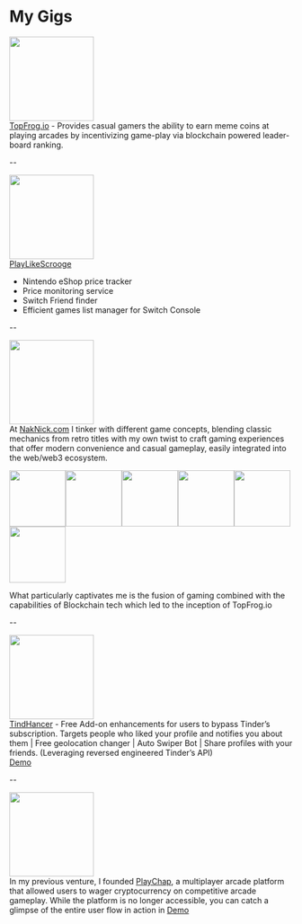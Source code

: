 # My Gigs


<img src="https://naknick.com/images/image4.png" width="150"><br>
[TopFrog.io](https://topfrog.io) - Provides casual gamers the ability to earn meme coins at playing arcades by incentivizing game-play via blockchain powered leader-board ranking.

--

<img src="https://naknick.com/images/image9.png#gh-light-mode-only" width="150"><br>
[PlayLikeScrooge](https://playlikescrooge.com/) 
* Nintendo eShop price tracker 
* Price monitoring service 
* Switch Friend finder 
* Efficient games list manager for Switch Console

--

<img src="https://naknick.com/images/image5.png#gh-dark-mode-only" width="150"><br>
At [NakNick.com](https://naknick.com) I tinker with different game concepts, blending classic mechanics from retro titles with my own twist to craft gaming experiences that offer modern convenience and casual gameplay, easily integrated into the web/web3 ecosystem.

<img src="https://i.giphy.com/media/twtpVLa68uneifmv98/giphy.gif"  height="100" /><img src="https://media3.giphy.com/media/v1.Y2lkPTc5MGI3NjExZHY4d2dtb2RzMmhnY2p2eGoyNmpzdGU0N3dyZGc3YnVteGJiN2R2bCZlcD12MV9pbnRlcm5hbF9naWZfYnlfaWQmY3Q9Zw/tGBUvLzwTB0Wt8jcGM/giphy.gif"  height="100" /><img src="https://i.giphy.com/media/lovArfrT67cbBxjrmp/200w.gif"  width="100" /><img src="https://i.giphy.com/media/fX8zOAyerYzd3UPtBH/giphy.gif"  width="100" /><img src="https://i.giphy.com/media/SqNJZbG9ryiXx50vSX/giphy.gif"  width="100" /><img src="https://i.giphy.com/media/U8NDXBceYkK6P3cIdR/giphy.gif"  width="100" />

What particularly captivates me is the fusion of gaming combined with the capabilities of Blockchain tech which led to the inception of TopFrog.io

--

<img src="https://naknick.com/images/image3.png#gh-light-mode-only" width="150"><br>
[TindHancer](https://github.com/max-berman/TindHancer.com) - Free Add-on enhancements for users to bypass Tinder’s subscription. Targets people who liked your profile and notifies you about them | Free geolocation changer | Auto Swiper Bot | Share profiles with your friends.
(Leveraging reversed engineered Tinder’s API)<br>
[Demo](https://www.youtube.com/watch?v=Lmvf4Tyg-jA)

--

<img src="https://naknick.com/images/image2.png#gh-light-mode-only" width="150"><br>
In my previous venture, I founded [PlayChap](https://vimeo.com/345640403), a multiplayer arcade platform that allowed users to wager cryptocurrency on competitive arcade gameplay. While the platform is no longer accessible, you can catch a glimpse of the entire user flow in action in [Demo](https://www.youtube.com/watch?v=ZvxMv9tc2lk)




<!--
**max-berman/max-berman** is a ✨ _special_ ✨ repository because its `README.md` (this file) appears on your GitHub profile.

Here are some ideas to get you started:

- 🔭 I’m currently working on ...
- 🌱 I’m currently learning ...
- 👯 I’m looking to collaborate on ...
- 🤔 I’m looking for help with ...
- 💬 Ask me about ...
- 📫 How to reach me: ...
- 😄 Pronouns: ...
- ⚡ Fun fact: ...
-->
